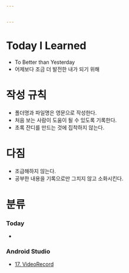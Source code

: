 ```yaml
---


---
```


<h1 id="today-i-learned">Today I Learned</h1>
<ul>
<li>To Better than Yesterday</li>
<li>어제보다 조금 더 발전한 내가 되기 위해</li>
</ul>
<h1 id="작성-규칙">작성 규칙</h1>
<ul>
<li>폴더명과 파일명은 영문으로 작성한다.</li>
<li>처음 보는 사람이 도움이 될 수 있도록 기록한다.</li>
<li>초록 잔디를 만드는 것에 집착하지 않는다.</li>
</ul>
<h1 id="다짐">다짐</h1>
<ul>
<li>조급해하지 않는다.</li>
<li>공부한 내용을 기록으로만 그치지 않고 소화시킨다.</li>
</ul>
<h1 id="분류">분류</h1>
<h3 id="today">Today</h3>
<ul>
<li></li>
</ul>
<h3 id="android-studio">Android Studio</h3>
<ul>
<li><a href="https://github.com/Mistive/AndroidStudio-17.VideoRecord/blob/master/17.VideoRecord.md">17. VideoRecord</a></li>
</ul>

